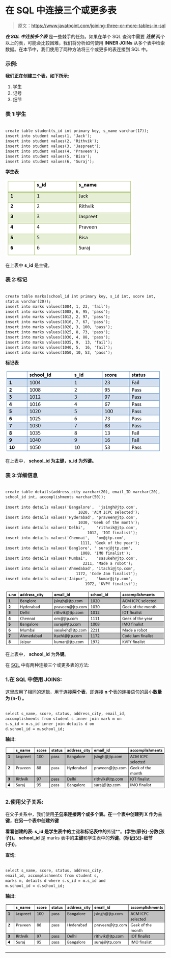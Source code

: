 # 在 SQL 中连接三个或更多表

> 原文：<https://www.javatpoint.com/joining-three-or-more-tables-in-sql>

***在 SQL 中连接多个表*** 是一些棘手的任务。如果在单个 SQL 查询中需要 ***连接*** 两个以上的表，可能会比较困难，我们将分析如何使用 **INNER JOINs** 从多个表中检索数据。在本节中，我们使用了两种方法将三个或更多的表连接到 SQL 中。

### 示例:

**我们正在创建三个表，如下所示:**

1.  学生
2.  记号
3.  细节

### 表 1:学生

```

create table student(s_id int primary key, s_name varchar(17));
insert into student values(1, 'Jack');
insert into student values(2, 'Rithvik');
insert into student values(3, 'Jaspreet');
insert into student values(4, 'Praveen');
insert into student values(5, 'Bisa');
insert into student values(6, 'Suraj');

```

**学生表**

![Joining Three or More Tables in SQL](img/3db38a8d9911e78f03d268609a98fa22.png)

在上表中 **s_id** 是主键。

### 表 2:标记

```

create table marks(school_id int primary key, s_id int, score int, status varchar(20));
insert into marks values(1004, 1, 23, 'fail');
insert into marks values(1008, 6, 95, 'pass');
insert into marks values(1012, 2, 97, 'pass');
insert into marks values(1016, 7, 67, 'pass'); 
insert into marks values(1020, 3, 100, 'pass');
insert into marks values(1025, 8, 73, 'pass');
insert into marks values(1030, 4, 88, 'pass');
insert into marks values(1035, 9,  13, 'fail');
insert into marks values(1040, 5,  16, 'fail');
insert into marks values(1050, 10, 53, 'pass');

```

**标记表**

![Joining Three or More Tables in SQL](img/231c51cac3f8c21479c6326d1e96e67f.png)

在上表中， **school_id 为主键，s_id 为外键。**

### 表 3:详细信息

```

create table details(address_city varchar(20), email_ID varchar(20),    school_id int, accomplishments varchar(50));

insert into details values('Bangalore',  'jsingh@jtp.com',
                                1020, 'ACM ICPC selected');
insert into details values('Hyderabad', 'praveen@jtp.com',
                                1030, 'Geek of the month');
insert into details values('Delhi',     'rithvik@jtp.com',
                                    1012, 'IOI finalist');
insert into details values('Chennai',   'om@jtp.com',
                                 1111, 'Geek of the year');
insert into details values('Banglore', ' suraj@jtp.com',
                                 1008, 'IMO finalist');
insert into details values('Mumbai',    'sasukeh@jtp.com',
                                  2211, 'Made a robot');
insert into details values('Ahmedabad', 'itachi@jtp.com',
                               1172, 'Code Jam finalist');
insert into details values('Jaipur',    'kumar@jtp.com',
                                   1972, 'KVPY finalist');

```

![Joining Three or More Tables in SQL](img/882401200acfea134a5a8a4f79572edc.png)

在上表中， **school_id** 为**外键**。

在 [SQL](https://www.javatpoint.com/sql-tutorial) 中有两种连接三个或更多表的方法:

### 1.在 SQL 中使用 JOINS:

这里应用了相同的逻辑，用于连接**两个表**，即连接 **n 个**表的连接语句的最小**数量为 **(n-1)** 。**

```

select s_name, score, status, address_city, email_id,
accomplishments from student s inner join mark m on
s.s_id = m.s_id inner join details d on 
d.school_id = m.school_id;

```

**输出:**

![Joining Three or More Tables in SQL](img/a034e9a94dccc85d0b78a138992b5872.png)

### 2.使用父子关系:

在父子关系中，我们使用[**子句**](https://www.javatpoint.com/sql-where)**来连接两个或多个表。在一个表中创建列 **X** 作为主键，在另一个表中创建外键**

 **看看创建的表:
**s_id** 是学生表中的**主键**和标记表中的**外键**。**(学生(家长)-分数(孩子))**。
**school_id** 是 marks 表中的**主键**和学生表中的**外键**。**(标记(父)-细节(子))**。

**查询:**

```

select s_name, score, status, address_city, 
email_id, accomplishments from student s, 
marks m, details d where s.s_id = m.s_id and 
m.school_id = d.school_id;

```

**输出:**

![Joining Three or More Tables in SQL](img/174aef0467996c9d59886fde5654acf7.png)

* * ***